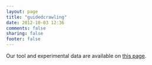 ```yaml
---
layout: page
title: "guidedcrawling"
date: 2012-10-03 12:36
comments: false
sharing: false
footer: false
---
```


<p>
	Our tool and experimental data are available on <a href="http://ece.ubc.ca/~aminmf/WWW2013.html">this page</a>.</p>
